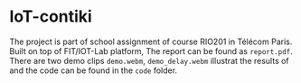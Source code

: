 # IoT-contiki

The project is part of school assignment of course RIO201 in Télécom Paris.
Built on top of FIT/IOT-Lab platform, The report can be found as `report.pdf`.
There are two demo clips `demo.webm`, `demo_delay.webm` illustrat the results of
and the code can be found in the `code` folder.


